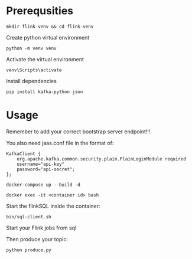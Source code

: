 # Prerequsities
```
mkdir flink-venv && cd flink-venv
```
Create python virtual environment
```
python -m venv venv
```
Activate the virtual environment
```
venv\Scripts\activate
```
Install dependencies
```
pip install kafka-python json
```
# Usage
Remember to add your correct bootstrap server endpoint!!!

You also need jaas.conf file in the format of:
```
KafkaClient {
    org.apache.kafka.common.security.plain.PlainLoginModule required
    username="api-key"
    password="api-secret";
};
```
```
docker-compose up --build -d
```
```
docker exec -it <container id> bash
```
Start the flinkSQL inside the container:
```
bin/sql-client.sh
```
Start your Flink jobs from sql

Then produce your topic:
```
python produce.py
```

